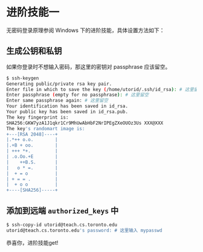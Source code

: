 # 进阶技能一

无密码登录原理参阅 Windows 下的进阶技能，具体设置方法如下：

## 生成公钥和私钥

如果你登录时不想输入密码，那这里的密钥对 passphrase 应该留空。

```bash
$ ssh-keygen
Generating public/private rsa key pair.
Enter file in which to save the key (/home/utorid/.ssh/id_rsa): # 这里留空
Enter passphrase (empty for no passphrase): # 这里留空
Enter same passphrase again: # 这里留空
Your identification has been saved in id_rsa.
Your public key has been saved in id_rsa.pub.
The key fingerprint is:
SHA256:GKW7yzA1J1qkr1Cr9MhUwAbHbF2NrIPEgZXeOUOz3Us XXX@XXX
The key's randomart image is:
+---[RSA 2048]----+
|.*++ o.o.        |
|.+B + oo.        |
| +++ *+.         |
| .o.Oo.+E        |
|    ++B.S.       |
|   o * =.        |
|  + = o          |
| + = = .         |
|  + o o          |
+----[SHA256]-----+
```

## 添加到远端 `authorized_keys` 中

```bash
$ ssh-copy-id utorid@teach.cs.toronto.edu
utorid@teach.cs.toronto.edu's password: # 这里输入 mypasswd
```

恭喜你，进阶技能get!